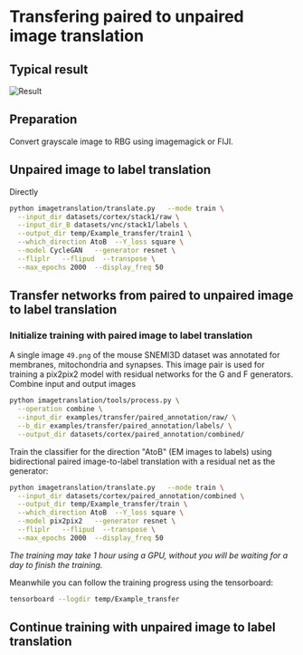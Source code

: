 # Transfering paired to unpaired image translation

## Typical result

![Result](Example_transfer_result.jpg)


## Preparation

Convert grayscale image to RBG using imagemagick or FIJI.

## Unpaired image to label translation

Directly
```bash
python imagetranslation/translate.py   --mode train \
  --input_dir datasets/cortex/stack1/raw \
  --input_dir_B datasets/vnc/stack1/labels \
  --output_dir temp/Example_transfer/train1 \
  --which_direction AtoB  --Y_loss square \
  --model CycleGAN   --generator resnet \
  --fliplr   --flipud  --transpose \
  --max_epochs 2000  --display_freq 50
```


## Transfer networks from paired to unpaired image to label translation

### Initialize training with paired image to label translation

A single image `49.png` of the mouse SNEMI3D dataset was annotated for membranes, mitochondria and synapses.
This image pair is used for training a pix2pix2 model with residual networks for the G and F generators.
Combine input and output images
```bash
python imagetranslation/tools/process.py \
  --operation combine \
  --input_dir examples/transfer/paired_annotation/raw/ \
  --b_dir examples/transfer/paired_annotation/labels/ \
  --output_dir datasets/cortex/paired_annotation/combined/
```

Train the classifier for the direction "AtoB" (EM images to labels) using bidirectional paired image-to-label translation with a residual net as the generator:
```bash
python imagetranslation/translate.py   --mode train \
  --input_dir datasets/cortex/paired_annotation/combined \
  --output_dir temp/Example_transfer/train \
  --which_direction AtoB  --Y_loss square \
  --model pix2pix2   --generator resnet \
  --fliplr   --flipud  --transpose \
  --max_epochs 2000  --display_freq 50
```

*The training may take 1 hour using a GPU, without you will be waiting for a day to finish the training.*

Meanwhile you can follow the training progress using the tensorboard:
```bash
tensorboard --logdir temp/Example_transfer
```

## Continue training with unpaired image to label translation


